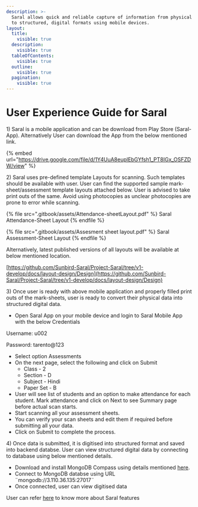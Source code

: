 ```yaml
---
description: >-
  Saral allows quick and reliable capture of information from physical formats
  to structured, digital formats using mobile devices.
layout:
  title:
    visible: true
  description:
    visible: true
  tableOfContents:
    visible: true
  outline:
    visible: true
  pagination:
    visible: true
---
```


# User Experience Guide for Saral

1\) Saral is a mobile application and can be download from Play Store (Saral-App). Alternatively User can download the App from the below mentioned link.

{% embed url="https://drive.google.com/file/d/1Y4UuA8euplEbGYfsh1_PT8IGx_OSFZDW/view" %}

2\) Saral uses pre-defined template Layouts for scanning. Such templates should be available with user. User can find the supported sample mark-sheet/assessment template layouts attached below. User is advised to take print outs of the same. Avoid using photocopies as unclear photocopies are prone to error while scanning.

{% file src=".gitbook/assets/Attendance-sheetLayout.pdf" %}
Saral Attendance-Sheet Layout
{% endfile %}

{% file src=".gitbook/assets/Assesment sheet layout.pdf" %}
Saral Assessment-Sheet Layout
{% endfile %}

Alternatively, latest published versions of all layouts will be available at below mentioned location.

[https://github.com/Sunbird-Saral/Project-Saral/tree/v1-develop/docs/layout-design/Design](https://github.com/Sunbird-Saral/Project-Saral/tree/v1-develop/docs/layout-design/Design)

3\) Once user is ready with above mobile application and properly filled print outs of the mark-sheets, user is ready to convert their physical data into structured digital data.

* Open Saral App on your mobile device and login to Saral Mobile App with the below Credentials

&#x20;       Username: u002

&#x20;       Password: tarento@123

* Select option Assessments
* On the next page, select the following and click on Submit
  * Class - 2
  * Section - D
  * Subject - Hindi
  * Paper Set - B
* User will see list of students and an option to make attendance for each student. Mark attendance and click on Next to see Summary page before actual scan starts.
* Start scanning all your assessment sheets.
* You can verify your scan sheets and edit them if required before submitting all your data.
* Click on Submit to complete the process.

4\) Once data is submitted, it is digitised into structured format and saved into backend databse. User can view structured digital data by connecting to database using below mentioned details.

* Download and install MongoDB Compass using details mentioned [here](https://www.mongodb.com/docs/compass/current/install/).&#x20;
* Connect to MongoDB databse using URL  ¨mongodb://3.110.36.135:27017¨
* Once connected, user can view digitised data

User can refer [here](https://saral.sunbird.org/learn/videos/feature-explanation) to know more about Saral features






